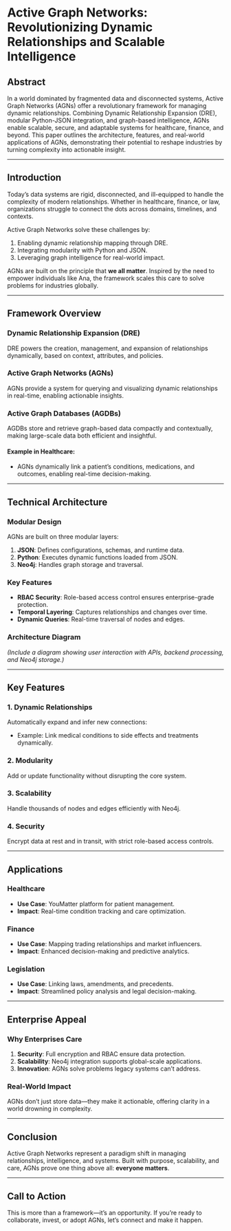 # Active Graph Networks: Revolutionizing Dynamic Relationships and Scalable Intelligence

## Abstract
In a world dominated by fragmented data and disconnected systems, Active Graph Networks (AGNs) offer a revolutionary framework for managing dynamic relationships. Combining Dynamic Relationship Expansion (DRE), modular Python-JSON integration, and graph-based intelligence, AGNs enable scalable, secure, and adaptable systems for healthcare, finance, and beyond. This paper outlines the architecture, features, and real-world applications of AGNs, demonstrating their potential to reshape industries by turning complexity into actionable insight.

---

## Introduction
Today’s data systems are rigid, disconnected, and ill-equipped to handle the complexity of modern relationships. Whether in healthcare, finance, or law, organizations struggle to connect the dots across domains, timelines, and contexts.

Active Graph Networks solve these challenges by:
1. Enabling dynamic relationship mapping through DRE.
2. Integrating modularity with Python and JSON.
3. Leveraging graph intelligence for real-world impact.

AGNs are built on the principle that **we all matter**. Inspired by the need to empower individuals like Ana, the framework scales this care to solve problems for industries globally.

---

## Framework Overview

### Dynamic Relationship Expansion (DRE)
DRE powers the creation, management, and expansion of relationships dynamically, based on context, attributes, and policies.

### Active Graph Networks (AGNs)
AGNs provide a system for querying and visualizing dynamic relationships in real-time, enabling actionable insights.

### Active Graph Databases (AGDBs)
AGDBs store and retrieve graph-based data compactly and contextually, making large-scale data both efficient and insightful.

#### **Example in Healthcare**:
- AGNs dynamically link a patient’s conditions, medications, and outcomes, enabling real-time decision-making.

---

## Technical Architecture

### Modular Design
AGNs are built on three modular layers:
1. **JSON**: Defines configurations, schemas, and runtime data.
2. **Python**: Executes dynamic functions loaded from JSON.
3. **Neo4j**: Handles graph storage and traversal.

### Key Features
- **RBAC Security**: Role-based access control ensures enterprise-grade protection.
- **Temporal Layering**: Captures relationships and changes over time.
- **Dynamic Queries**: Real-time traversal of nodes and edges.

### Architecture Diagram
*(Include a diagram showing user interaction with APIs, backend processing, and Neo4j storage.)*

---

## Key Features

### 1. Dynamic Relationships
Automatically expand and infer new connections:
- Example: Link medical conditions to side effects and treatments dynamically.

### 2. Modularity
Add or update functionality without disrupting the core system.

### 3. Scalability
Handle thousands of nodes and edges efficiently with Neo4j.

### 4. Security
Encrypt data at rest and in transit, with strict role-based access controls.

---

## Applications

### Healthcare
- **Use Case**: YouMatter platform for patient management.
- **Impact**: Real-time condition tracking and care optimization.

### Finance
- **Use Case**: Mapping trading relationships and market influencers.
- **Impact**: Enhanced decision-making and predictive analytics.

### Legislation
- **Use Case**: Linking laws, amendments, and precedents.
- **Impact**: Streamlined policy analysis and legal decision-making.

---

## Enterprise Appeal

### Why Enterprises Care
1. **Security**: Full encryption and RBAC ensure data protection.
2. **Scalability**: Neo4j integration supports global-scale applications.
3. **Innovation**: AGNs solve problems legacy systems can’t address.

### Real-World Impact
AGNs don’t just store data—they make it actionable, offering clarity in a world drowning in complexity.

---

## Conclusion
Active Graph Networks represent a paradigm shift in managing relationships, intelligence, and systems. Built with purpose, scalability, and care, AGNs prove one thing above all: **everyone matters**.

---

## Call to Action
This is more than a framework—it’s an opportunity. If you’re ready to collaborate, invest, or adopt AGNs, let’s connect and make it happen.
